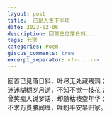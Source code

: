 ```yaml
---
layout: post
title:  已是人生下半场
date: 2023-02-06
description: 回首已见落日斜...
tags: 七律
categories: Poem
giscus_comments: true
excerpt_separator: <!--...-->
---
```

回首已见落日斜，叶尽无处藏残鸦；  
迷迷糊糊岁月逝，不知不觉一枝花；  
曾笑痴人说梦话，却随枯枝空年华；  
不求万贯腰间缠，唯盼平安早归家。
